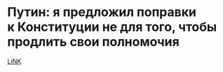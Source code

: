 # Путин: я предложил поправки к Конституции не для того, чтобы продлить свои полномочия



[LINK](https://varlamov.ru/3778968.html)